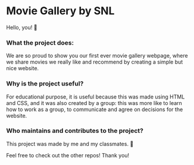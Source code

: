 # Movie Gallery by SNL

Hello, you! 	:wave:

### What the project does:
We are so proud to show you our first ever movie gallery webpage, where we share movies we really like and recommend by creating a simple but nice website. 

### Why is the project useful?
For educational purpose, it is useful because this was made using HTML and CSS, and it was also created by a group: this was more like to learn how to work as a group, to communicate and agree on decisions for the website. 

### Who maintains and contributes to the project?
This project was made by me and my classmates. :cherry_blossom:

Feel free to check out the other repos! Thank you!
